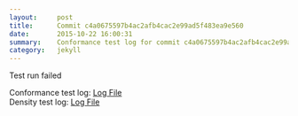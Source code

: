 ```yaml
---
layout:     post
title:      Commit c4a0675597b4ac2afb4cac2e99ad5f483ea9e560
date:       2015-10-22 16:00:31
summary:    Conformance test log for commit c4a0675597b4ac2afb4cac2e99ad5f483ea9e560.
category:   jekyll
---
```


Test run failed

Conformance test log: [Log File](http://s3-us-west-2.amazonaws.com/kraken-e2e-logs/conformance/kraken_c4a0675597b4ac2afb4cac2e99ad5f483ea9e560_conformance.log)  
Density test log: [Log File](http://s3-us-west-2.amazonaws.com/kraken-e2e-logs/conformance/kraken_c4a0675597b4ac2afb4cac2e99ad5f483ea9e560_density.log)
